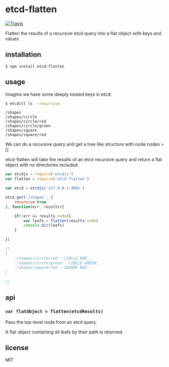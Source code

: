 etcd-flatten
============

[![Travis](http://img.shields.io/travis/binocarlos/etcd-flatten.svg?style=flat)](https://travis-ci.org/binocarlos/etcd-flatten)

Flatten the results of a recursive etcd query into a flat object with keys and values

## installation

```
$ npm install etcd-flatten
```

## usage

Imagine we have some deeply nested keys in etcd:

```bash
$ etcdctl ls --recursive
```

```
/shapes
/shapes/circle
/shapes/circle/red
/shapes/circle/green
/shapes/square
/shapes/square/red
```

We can do a recursive query and get a tree like structure with node.nodes = []

etcd-flatten will take the results of an etcd recursive query and return a flat object with no directories included.

```js
var etcdjs = require('etcdjs')
var flatten = require('etcd-flatten')

var etcd = etcdjs('127.0.0.1:4001')

etcd.get('/shapes', {
	recursive:true
}, function(err, results){

	if(!err && results.node){
		var leafs = flatten(results.node)
		console.dir(leafs)	
	}
	
})

/*
{
	'/shapes/circle/red':'CIRCLE RED',
	'/shapes/circle/green':'CIRCLE GREEN',
	'/shapes/square/red':'SQUARE RED'
}
	
*/
```

## api

### `var flatObject = flatten(etcdResults)`

Pass the top-level node from an etcd query.

A flat object containing all leafs by their path is returned.


## license

MIT
